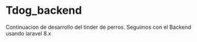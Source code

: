 # Tdog_backend
Continuacion de desarrollo del tinder de perros. Seguimos con el Backend usando laravel 8.x
